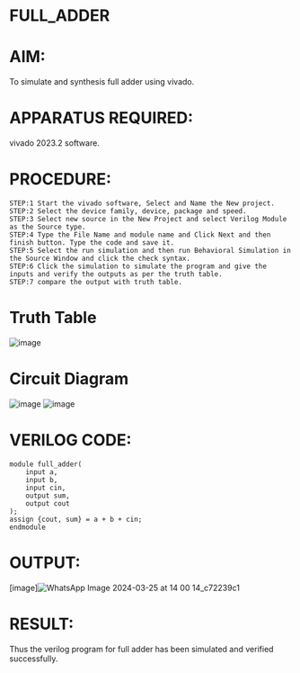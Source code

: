 # FULL_ADDER
# AIM:
To simulate and synthesis full adder using vivado.
# APPARATUS REQUIRED:
vivado 2023.2 software.
# PROCEDURE:
```
STEP:1 Start the vivado software, Select and Name the New project.
STEP:2 Select the device family, device, package and speed.
STEP:3 Select new source in the New Project and select Verilog Module as the Source type.
STEP:4 Type the File Name and module name and Click Next and then finish button. Type the code and save it.
STEP:5 Select the run simulation and then run Behavioral Simulation in the Source Window and click the check syntax.
STEP:6 Click the simulation to simulate the program and give the inputs and verify the outputs as per the truth table.
STEP:7 compare the output with truth table.
```
# Truth Table
![image](https://github.com/RESMIRNAIR/FULL_ADDER/assets/154305926/02ead8f5-d958-4c89-ac51-368ca086cf41)
# Circuit Diagram
![image](https://github.com/RESMIRNAIR/FULL_ADDER/assets/154305926/418e00aa-ed19-4ab3-a413-bae9575bff0e)
![image](https://github.com/RESMIRNAIR/FULL_ADDER/assets/154305926/0c26fe47-d78c-43dd-ac0d-804e427a3bbc)
# VERILOG CODE:
```
module full_adder(
    input a,
    input b,
    input cin,
    output sum,
    output cout
);
assign {cout, sum} = a + b + cin;
endmodule
```
# OUTPUT:
[image]![WhatsApp Image 2024-03-25 at 14 00 14_c72239c1](https://github.com/Afsar1276/FULL_ADDER/assets/161407741/9bbd1841-6b9c-4ff1-b17f-3265666394f0)
# RESULT:
Thus the verilog program for full adder has been simulated and verified successfully.

